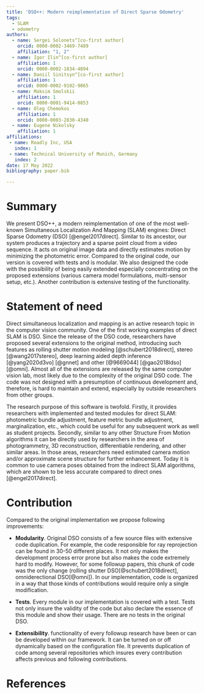 ```yaml
---
title: 'DSO++: Modern reimplementation of Direct Sparse Odometry'
tags:
  - SLAM
  - odometry
authors:
  - name: Sergei Solonets^[co-first author]
    orcid: 0000-0002-3469-7489
    affiliation: "1, 2" 
  - name: Igor Ilin^[co-first author]
    affiliation: 1
    orcid: 0000-0002-1834-4894
  - name: Daniil Sinitsyn^[co-first author]
    affiliation: 1
    orcid: 0000-0002-9102-9065
  - name: Maksim Smolskii
    affiliation: 1
    orcid: 0000-0001-9414-0853
  - name: Oleg Chemokos 
    affiliation: 1
    orcid: 0000-0003-2830-4340
  - name: Eugene Nikolsky
    affiliation: 1
affiliations:
 - name: Roadly Inc, USA
   index: 1
 - name: Technical University of Munich, Germany
   index: 2
date: 17 May 2022
bibliography: paper.bib

---
```



# Summary

We present DSO++, a modern reimplementation of one of the most well-known Simultaneous Localization And Mapping (SLAM) engines: Direct Sparse Odometry (DSO) [@engel2017direct]. Similar to its ancestor, our system produces a trajectory and a sparse point cloud from a video sequence. It acts on original image data and directly estimates motion by minimizing the photometric error. Compared to the original code, our version is covered with tests and is modular. We also designed the code with the possibility of being easily extended especially concentrating on the proposed extensions (various camera model formulations, multi-sensor setup, etc.). Another contribution is extensive testing of the functionality.

# Statement of need

Direct simultaneous localization and mapping is an active research topic in the computer vision community. One of the first working examples of direct SLAM is DSO. Since the release of the DSO code, researchers have proposed several extensions to the original method, introducing such features as rolling shutter motion modeling [@schubert2018direct], stereo [@wang2017stereo], deep learning aided depth inference [@yang2020d3vo] [@gnnet] and other [@9669044] [@gao2018ldso] [@omni]. Almost all of the extensions are released by the same computer vision lab, most likely due to the complexity of the original DSO code. The code was not designed with a presumption of continuous development and, therefore, is hard to maintain and extend, especially by outside researchers from other groups. 

The research purpose of this software is twofold. Firstly, it provides researchers with implemented and tested modules for direct SLAM: photometric bundle adjustment, feature metric bundle adjustment, marginalization, etc., which could be useful for any subsequent work as well as student projects. Secondly, similar to any other Structure From Motion algorithms it can be directly used by researchers in the area of photogrammetry, 3D reconstruction, differentiable rendering, and other similar areas. In those areas, researchers need estimated camera motion and/or approximate scene structure for further enhancement. Today it is common to use camera poses obtained from the indirect SLAM algorithms, which are shown to be less accurate compared to direct ones [@engel2017direct].  

# Contribution

Compared to the original implementation we propose following improvements:

- **Modularity**. Original DSO consists of a few source files with extensive code duplication. For example, the code responsible for ray reprojection can be found in 30-50 different places. It not only makes the development process error prone but also makes the code extremely hard to modify. However, for some followup papers, this chunk of code was the only change (rolling shutter DSO[@schubert2018direct], omniderectional DSO[@omni]). In our implementation, code is organized in a way that those kinds of contributions would require only a single modification. 

- **Tests**. Every module in our implementation is covered with a test. Tests not only insure the validity of the code but also declare the essence of this module and show their usage. There are no tests in the original DSO.

- **Extensibility**. functionality of every followup research have been or can be developed within our framework. It can be turned on or off dynamically based on the configuration file. It prevents duplication of code among several repositories which insures every contribution affects previous and following contributions. 





# References
